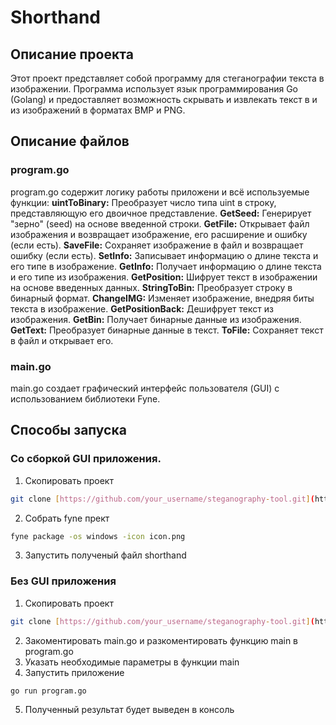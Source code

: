 # Shorthand
## Описание проекта
Этот проект представляет собой программу для стеганографии текста в изображении. Программа использует язык программирования Go (Golang) и предоставляет возможность скрывать и извлекать текст в и из изображений в форматах BMP и PNG.
## Описание файлов
### program.go
program.go содержит логику работы приложени и всё используемые функции:
**uintToBinary:** Преобразует число типа uint в строку, представляющую его двоичное представление.
**GetSeed:** Генерирует "зерно" (seed) на основе введенной строки.
**GetFile:** Открывает файл изображения и возвращает изображение, его расширение и ошибку (если есть).
**SaveFile:** Сохраняет изображение в файл и возвращает ошибку (если есть).
**SetInfo:** Записывает информацию о длине текста и его типе в изображение.
**GetInfo:** Получает информацию о длине текста и его типе из изображения.
**GetPosition:** Шифрует текст в изображении на основе введенных данных.
**StringToBin:** Преобразует строку в бинарный формат.
**ChangeIMG:** Изменяет изображение, внедряя биты текста в изображение.
**GetPositionBack:** Дешифрует текст из изображения.
**GetBin:** Получает бинарные данные из изображения.
**GetText:** Преобразует бинарные данные в текст.
**ToFile:** Сохраняет текст в файл и открывает его.
### main.go
main.go создает графический интерфейс пользователя (GUI) с использованием библиотеки Fyne.

## Способы запуска
### Со сборкой GUI приложения.
1) Скопировать проект 
```bash
git clone [https://github.com/your_username/steganography-tool.git](https://github.com/lirprocs/shorthand.git)
```
2) Собрать fyne прект
```bash
fyne package -os windows -icon icon.png
```
3) Запустить полученый файл shorthand
### Без GUI приложения
1) Скопировать проект 
```bash
git clone [https://github.com/your_username/steganography-tool.git](https://github.com/lirprocs/shorthand.git)
```
2) Закоментировать main.go и разкоментировать функцию main в program.go
3) Указать необходимые параметры в функции main
4) Запустить приложение
```bash
go run program.go
```
5) Полученный результат будет выведен в консоль
